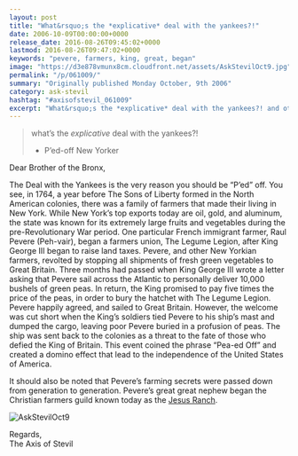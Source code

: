 ```yaml
---
layout: post
title: "What&rsquo;s the *explicative* deal with the yankees?!"
date: 2006-10-09T00:00:00+0000
release_date: 2016-08-26T09:45:02+0000
lastmod: 2016-08-26T09:47:02+0000
keywords: "pevere, farmers, king, great, began"
image: "https://d3e878vmunx8cm.cloudfront.net/assets/AskStevilOct9.jpg"
permalink: "/p/061009/"
summary: "Originally published Monday October, 9th 2006"
category: ask-stevil
hashtag: "#axisofstevil_061009"
excerpt: "What&rsquo;s the *explicative* deal with the yankees?! and other great questions from Monday October, 9th 2006"
---
```


[p01]: https://d3e878vmunx8cm.cloudfront.net/assets/AskStevilOct9.jpg "AskStevilOct9"
> what’s the *explicative* deal with the yankees?!  
> - P’ed-off New Yorker

Dear Brother of the Bronx,

The Deal with the Yankees is the very reason you should be “P’ed” off.  You see, in 1764, a year before The Sons of Liberty formed in the North American colonies, there was a family of farmers that made their living in New York.  While New York’s top exports today are oil, gold, and aluminum, the state was known for its extremely large fruits and vegetables during the pre-Revolutionary War period. One particular French immigrant farmer, Raul Pevere (Peh-vair), began a farmers union, The Legume Legion, after King George III began to raise land taxes.  Pevere, and other New Yorkian farmers, revolted by stopping all shipments of fresh green vegetables to Great Britain.  Three months had passed when King George III wrote a letter asking that Pevere sail across the Atlantic to personally deliver 10,000 bushels of green peas.  In return, the King promised to pay five times the price of the peas, in order to bury the hatchet with The Legume Legion.  Pevere happily agreed, and sailed to Great Britain.  However, the welcome was cut short when the King’s soldiers tied Pevere to his ship’s mast and dumped the cargo, leaving poor Pevere buried in a profusion of peas.  The ship was sent back to the colonies as a threat to the fate of those who defied the King of Britain.  This event coined the phrase “Pea-ed Off” and created a domino effect that lead to the independence of the United States of America.

It should also be noted that Pevere’s farming secrets were passed down from generation to generation.  Pevere’s great great nephew began the Christian farmers guild known today as the [Jesus Ranch](http://en.wikipedia.org/wiki/Jesus_Ranch "Jesus Ranch").

![AskStevilOct9][p01]

Regards,  
The Axis of Stevil
